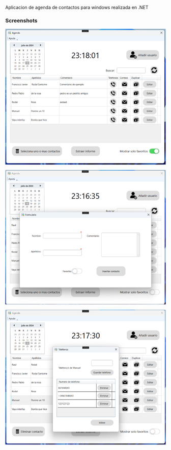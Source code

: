 Aplicacion de agenda de contactos para windows realizada en .NET

### Screenshots
![Login](img/agendaPrincipal.png?raw=true "Principal")

![Registro](img/agendaFormulario.png?raw=true "Formulario")

![Numero](img/agendaTelefonos.png?raw=true "Telefonos")
